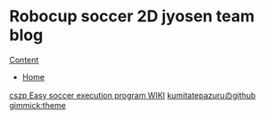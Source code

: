 # Robocup soccer 2D jyosen team blog
[Content]()

  * [Home](index.md)

[cszp Easy soccer execution program WIKI](../cszp/)
[kumitatepazuruのgithub](../)
[gimmick:theme](simplex)